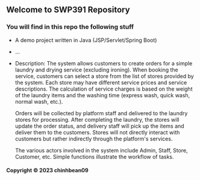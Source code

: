 ## Welcome to SWP391 Repository

### You will find in this repo the following stuff

* A demo project written in Java (JSP/Servlet/Spring Boot)
* ...

* Description: 
     The system allows customers to create orders for a simple laundry and drying service (excluding ironing). When booking the service, customers can select a store from the list of stores provided by the system. Each store may have different service prices and service descriptions. The calculation of service charges is based on the weight of the laundry items and the washing time (express wash, quick wash, normal wash, etc.).

     Orders will be collected by platform staff and delivered to the laundry stores for processing. After completing the laundry, the stores will update the order status, and delivery staff will pick up the items and deliver them to the customers. Stores will not directly interact with customers but rather indirectly through the platform's services.

     The various actors involved in the system include Admin, Staff, Store, Customer, etc. Simple functions illustrate the workflow of tasks.






#### Copyright © 2023 chinhbean09
 

